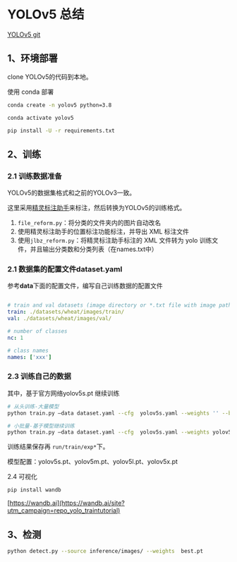 # YOLOv5 总结

[YOLOv5 git](https://github.com/ultralytics/yolov5)



## 1、环境部署

clone YOLOv5的代码到本地。

使用 conda 部署

```sh
conda create -n yolov5 python=3.8

conda activate yolov5

pip install -U -r requirements.txt
```

## 2、训练



### 2.1 训练数据准备

YOLOv5的数据集格式和之前的YOLOv3一致。

这里采用[精灵标注助手](http://www.jinglingbiaozhu.com/)来标注，然后转换为YOLOv5的训练格式。

1. `file_reform.py`：将分类的文件夹内的图片自动改名
2. 使用精灵标注助手的位置标注功能标注，并导出 XML 标注文件
3. 使用`jlbz_reform.py`：将精灵标注助手标注的 XML 文件转为 yolo 训练文件，并且输出分类数和分类列表（在names.txt中）

### 2.1 数据集的配置文件dataset.yaml

参考**data**下面的配置文件，编写自己训练数据的配置文件

```yaml

# train and val datasets (image directory or *.txt file with image paths)  
train: ./datasets/wheat/images/train/  
val: ./datasets/wheat/images/val/  

# number of classes  
nc: 1  

# class names  
names: ['xxx']  
```



### 2.3 训练自己的数据

其中，基于官方网络yolov5s.pt 继续训练

```sh
# 从头训练-大量模型
python train.py –data dataset.yaml --cfg  yolov5s.yaml --weights '' --batch-size 16

# 小批量-基于模型继续训练
python train.py –data dataset.yaml --cfg  yolov5s.yaml --weights yolov5s.pt --batch-size 16
```

训练结果保存再 `run/train/exp*`下。

模型配置：yolov5s.pt、yolov5m.pt、yolov5l.pt、yolov5x.pt



2.4 可视化

```
pip install wandb
```

[https://wandb.ai](https://wandb.ai/site?utm_campaign=repo_yolo_traintutorial)

## 3、检测

```sh
python detect.py --source inference/images/ --weights  best.pt
```



